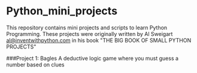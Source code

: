 # Python_mini_projects
This repository contains mini projects and scripts to learn Python Programming. These projects were originally written by Al Sweigart al@inventwithpython.com in his book "THE BIG BOOK OF SMALL PYTHON PROJECTS"

###Project 1: Bagles
A deductive logic game where you must guess a number based on clues
